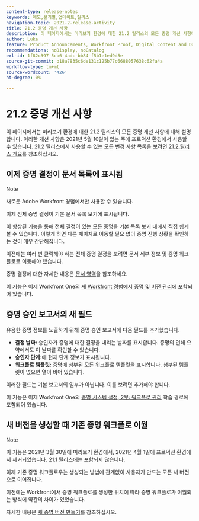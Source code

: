 ```yaml
---
content-type: release-notes
keywords: 메모,분기별,업데이트,릴리스
navigation-topic: 2021-2-release-activity
title: 21.2 증명 개선 사항
description: 이 페이지에서는 미리보기 환경에 대한 21.2 릴리스의 모든 증명 개선 사항에 대해 설명합니다. 이러한 개선 사항은 2021년 5월 10일이 있는 주에 프로덕션 환경에서 사용할 수 있습니다. 21.2 릴리스에서 사용할 수 있는 모든 변경 사항 목록은 21.2 릴리스 개요 를 참조하십시오.
author: Luke
feature: Product Announcements, Workfront Proof, Digital Content and Documents
recommendations: noDisplay, noCatalog
exl-id: 1f82c397-5cb6-4adc-bb84-f5b1e1ed9d5e
source-git-commit: b18a7835c6de131c125b77c6688057638c62fa4a
workflow-type: tm+mt
source-wordcount: '426'
ht-degree: 0%

---
```


# 21.2 증명 개선 사항

이 페이지에서는 미리보기 환경에 대한 21.2 릴리스의 모든 증명 개선 사항에 대해 설명합니다. 이러한 개선 사항은 2021년 5월 10일이 있는 주에 프로덕션 환경에서 사용할 수 있습니다. 21.2 릴리스에서 사용할 수 있는 모든 변경 사항 목록을 보려면 [21.2 릴리스 개요](../../../product-announcements/product-releases/21.2-release-activity/21-2-release-overview.md)를 참조하십시오.

## 이제 증명 결정이 문서 목록에 표시됨

>[!NOTE]
>
>새로운 Adobe Workfront 경험에서만 사용할 수 있습니다.

이제 전체 증명 결정이 기본 문서 목록 보기에 표시됩니다.

이 향상된 기능을 통해 전체 결정이 있는 모든 증명을 기본 목록 보기 내에서 직접 쉽게 볼 수 있습니다. 이렇게 하면 다른 페이지로 이동할 필요 없이 증명 진행 상황을 확인하는 것이 매우 간단해집니다.

이전에는 여러 번 클릭해야 하는 전체 증명 결정을 보려면 문서 세부 정보 및 증명 워크플로로 이동해야 했습니다.

증명 결정에 대한 자세한 내용은 [문서 영역](../../../documents/managing-documents/documents-area.md)을 참조하세요.

이 기능은 이제 Workfront One의 [새 Workfront 경험에서 증명 및 버전 관리](https://experienceleague.adobe.com/en/docs/workfront-learn/tutorials-workfront/home)에 포함되어 있습니다.

## 증명 승인 보고서의 새 필드

유용한 증명 정보를 노출하기 위해 증명 승인 보고서에 다음 필드를 추가했습니다.

* **결정 날짜:** 승인자가 증명에 대한 결정을 내리는 날짜를 표시합니다. 증명의 인쇄 요약에서도 이 날짜를 확인할 수 있습니다.
* **승인자 단계:**&#x200B;에 현재 단계 정보가 표시됩니다.
* **워크플로 템플릿:** 증명에 첨부된 모든 워크플로 템플릿을 표시합니다. 첨부된 템플릿이 없으면 열이 비어 있습니다.

이러한 필드는 기본 보고서의 일부가 아닙니다. 이를 보려면 추가해야 합니다.

이 기능은 이제 Workfront One의 [증명 시스템 설정, 2부: 워크플로 관리](https://experienceleague.adobe.com/en/docs/workfront-learn/tutorials-workfront/home) 학습 경로에 포함되어 있습니다.

## 새 버전을 생성할 때 기존 증명 워크플로 이월

>[!NOTE]
>
>이 기능은 2021년 3월 30일에 미리보기 환경에서, 2021년 4월 1일에 프로덕션 환경에서 제거되었습니다. 21.1 릴리스에는 포함되지 않습니다.

이제 기존 증명 워크플로우는 생성되는 방법에 관계없이 사용자가 만드는 모든 새 버전으로 이어집니다.

이전에는 Workfront에서 증명 워크플로를 생성한 위치에 따라 증명 워크플로가 이월되는 방식에 약간의 차이가 있었습니다.

자세한 내용은 [새 증명 버전 만들기](../../../review-and-approve-work/proofing/managing-proofs-within-workfront/create-new-proof-version.md)를 참조하십시오.
